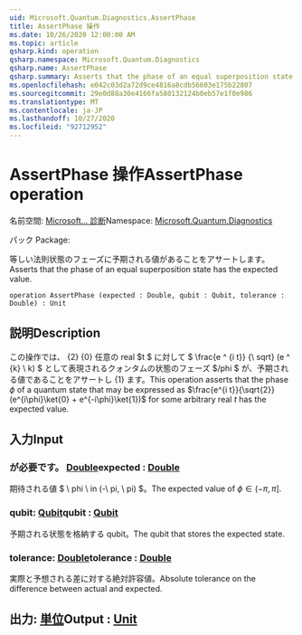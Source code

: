 ```yaml
---
uid: Microsoft.Quantum.Diagnostics.AssertPhase
title: AssertPhase 操作
ms.date: 10/26/2020 12:00:00 AM
ms.topic: article
qsharp.kind: operation
qsharp.namespace: Microsoft.Quantum.Diagnostics
qsharp.name: AssertPhase
qsharp.summary: Asserts that the phase of an equal superposition state has the expected value.
ms.openlocfilehash: e042c03d2a72d9ce4816a8cdb56603e175b22807
ms.sourcegitcommit: 29e0d88a30e4166fa580132124b0eb57e1f0e986
ms.translationtype: MT
ms.contentlocale: ja-JP
ms.lasthandoff: 10/27/2020
ms.locfileid: "92712952"
---
```

# <a name="assertphase-operation"></a><span data-ttu-id="78958-102">AssertPhase 操作</span><span class="sxs-lookup"><span data-stu-id="78958-102">AssertPhase operation</span></span>

<span data-ttu-id="78958-103">名前空間: [Microsoft... 診断](xref:Microsoft.Quantum.Diagnostics)</span><span class="sxs-lookup"><span data-stu-id="78958-103">Namespace: [Microsoft.Quantum.Diagnostics](xref:Microsoft.Quantum.Diagnostics)</span></span>

<span data-ttu-id="78958-104">パック [](https://nuget.org/packages/)</span><span class="sxs-lookup"><span data-stu-id="78958-104">Package: [](https://nuget.org/packages/)</span></span>


<span data-ttu-id="78958-105">等しい法則状態のフェーズに予期される値があることをアサートします。</span><span class="sxs-lookup"><span data-stu-id="78958-105">Asserts that the phase of an equal superposition state has the expected value.</span></span>

```qsharp
operation AssertPhase (expected : Double, qubit : Qubit, tolerance : Double) : Unit
```


## <a name="description"></a><span data-ttu-id="78958-106">説明</span><span class="sxs-lookup"><span data-stu-id="78958-106">Description</span></span>

<span data-ttu-id="78958-107">この操作では、 {2} {0} 任意の real $t $ に対して $ \frac{e ^ {i t}} {\ sqrt} (e ^ {k} \ k) $ として表現されるクォンタムの状態のフェーズ $/phi $ が、予期される値であることをアサートし {1} ます。</span><span class="sxs-lookup"><span data-stu-id="78958-107">This operation asserts that the phase $\phi$ of a quantum state that may be expressed as $\frac{e^{i t}}{\sqrt{2}}(e^{i\phi}\ket{0} + e^{-i\phi}\ket{1})$ for some arbitrary real $t$ has the expected value.</span></span>

## <a name="input"></a><span data-ttu-id="78958-108">入力</span><span class="sxs-lookup"><span data-stu-id="78958-108">Input</span></span>

### <a name="expected--double"></a><span data-ttu-id="78958-109">が必要です。 [Double](xref:microsoft.quantum.lang-ref.double)</span><span class="sxs-lookup"><span data-stu-id="78958-109">expected : [Double](xref:microsoft.quantum.lang-ref.double)</span></span>

<span data-ttu-id="78958-110">期待される値 $ \ phi \ in (-\ pi, \ pi) $。</span><span class="sxs-lookup"><span data-stu-id="78958-110">The expected value of $\phi \in (-\pi,\pi]$.</span></span>


### <a name="qubit--qubit"></a><span data-ttu-id="78958-111">qubit: [Qubit](xref:microsoft.quantum.lang-ref.qubit)</span><span class="sxs-lookup"><span data-stu-id="78958-111">qubit : [Qubit](xref:microsoft.quantum.lang-ref.qubit)</span></span>

<span data-ttu-id="78958-112">予期される状態を格納する qubit。</span><span class="sxs-lookup"><span data-stu-id="78958-112">The qubit that stores the expected state.</span></span>


### <a name="tolerance--double"></a><span data-ttu-id="78958-113">tolerance: [Double](xref:microsoft.quantum.lang-ref.double)</span><span class="sxs-lookup"><span data-stu-id="78958-113">tolerance : [Double](xref:microsoft.quantum.lang-ref.double)</span></span>

<span data-ttu-id="78958-114">実際と予想される差に対する絶対許容値。</span><span class="sxs-lookup"><span data-stu-id="78958-114">Absolute tolerance on the difference between actual and expected.</span></span>



## <a name="output--unit"></a><span data-ttu-id="78958-115">出力: [単位](xref:microsoft.quantum.lang-ref.unit)</span><span class="sxs-lookup"><span data-stu-id="78958-115">Output : [Unit](xref:microsoft.quantum.lang-ref.unit)</span></span>

